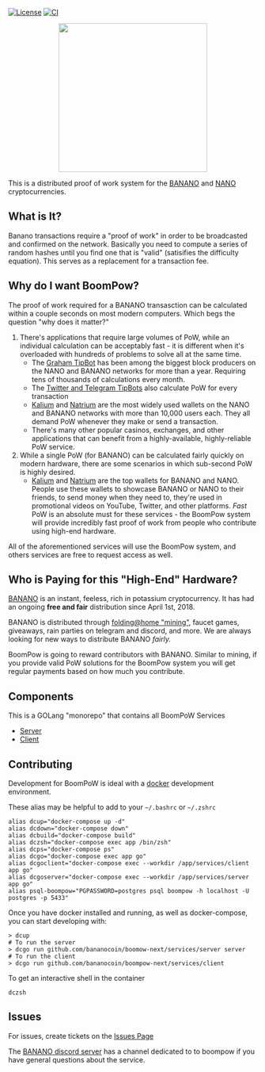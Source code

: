 [![License](https://img.shields.io/github/license/BananoCoin/boompow-next)](https://github.com/BananoCoin/boompow-next/blob/master/LICENSE) [![CI](https://github.com/BananoCoin/boompow-next/workflows/CI/badge.svg)](https://github.com/BananoCoin/boompow-next/actions?query=workflow%3ACI)

<p align="center">
  <img src="https://raw.githubusercontent.com/BananoCoin/boompow-next/master/logo.svg" width="300">
</p>

This is a distributed proof of work system for the [BANANO](https://banano.cc) and [NANO](https://nano.org) cryptocurrencies.

## What is It?

Banano transactions require a "proof of work" in order to be broadcasted and confirmed on the network. Basically you need to compute a series of random hashes until you find one that is "valid" (satisifies the difficulty equation). This serves as a replacement for a transaction fee.

## Why do I want BoomPow?

The proof of work required for a BANANO transasction can be calculated within a couple seconds on most modern computers. Which begs the question "why does it matter?"

1. There's applications that require large volumes of PoW, while an individual calculation can be acceptably fast - it is different when it's overloaded with hundreds of problems to solve all at the same time.
   - The [Graham TipBot](https://github.com/bbedward/Graham_Nano_Tip_Bot) has been among the biggest block producers on the NANO and BANANO networks for more than a year. Requiring tens of thousands of calculations every month.
   - The [Twitter and Telegram TipBots](https://github.com/mitche50/NanoTipBot) also calculate PoW for every transaction
   - [Kalium](https://kalium.banano.cc) and [Natrium](https://natrium.io) are the most widely used wallets on the NANO and BANANO networks with more than 10,000 users each. They all demand PoW whenever they make or send a transaction.
   - There's many other popular casinos, exchanges, and other applications that can benefit from a highly-available, highly-reliable PoW service.
2. While a single PoW (for BANANO) can be calculated fairly quickly on modern hardware, there are some scenarios in which sub-second PoW is highly desired.
   - [Kalium](https://kalium.banano.cc) and [Natrium](https://natrium.io) are the top wallets for BANANO and NANO. People use these wallets to showcase BANANO or NANO to their friends, to send money when they need to, they're used in promotional videos on YouTube, Twitter, and other platforms. _Fast_ PoW is an absolute must for these services - the BoomPow system will provide incredibly fast proof of work from people who contribute using high-end hardware.

All of the aforementioned services will use the BoomPow system, and others services are free to request access as well.

## Who is Paying for this "High-End" Hardware?

[BANANO](https://banano.cc) is an instant, feeless, rich in potassium cryptocurrency. It has had an ongoing **free and fair** distribution since April 1st, 2018.

BANANO is distributed through [folding@home "mining"](https://bananominer.com), faucet games, giveaways, rain parties on telegram and discord, and more. We are always looking for new ways to distribute BANANO _fairly._

BoomPow is going to reward contributors with BANANO. Similar to mining, if you provide valid PoW solutions for the BoomPow system you will get regular payments based on how much you contribute.

## Components

This is a GOLang "monorepo" that contains all BoomPoW Services

- [Server](https://github.com/BananoCoin/boompow-next/blob/master/services/server)
- [Client](https://github.com/BananoCoin/boompow-next/blob/master/services/server)

## Contributing

Development for BoomPoW is ideal with a [docker](https://www.docker.com/) development environment.

These alias may be helpful to add to your `~/.bashrc` or `~/.zshrc`

```
alias dcup="docker-compose up -d"
alias dcdown="docker-compose down"
alias dcbuild="docker-compose build"
alias dczsh="docker-compose exec app /bin/zsh"
alias dcps="docker-compose ps"
alias dcgo="docker-compose exec app go"
alias dcgoclient="docker-compose exec --workdir /app/services/client app go"
alias dcgoserver="docker-compose exec --workdir /app/services/server app go"
alias psql-boompow="PGPASSWORD=postgres psql boompow -h localhost -U postgres -p 5433"
```

Once you have docker installed and running, as well as docker-compose, you can start developing with:

```
> dcup
# To run the server
> dcgo run github.com/bananocoin/boomow-next/services/server server
# To run the client
> dcgo run github.com/bananocoin/boompow-next/services/client
```

To get an interactive shell in the container

```
dczsh
```

## Issues

For issues, create tickets on the [Issues Page](https://github.com/BananoCoin/boompow-next/issues)

The [BANANO discord server](https://chat.banano.cc) has a channel dedicated to to boompow if you have general questions about the service.
